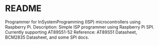 # README #

Programmer for InSystemProgramming (ISP) microcontrollers using Raspberry Pi.
Description:	Simple ISP programmer using Raspberry Pi SPI. Currently supporting AT89S51-52
Reference:	AT89S51 Datasheet, BCM2835 Datasheet, and some SPI docs.	
